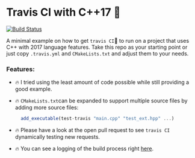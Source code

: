 # Travis CI with C++17 :construction_worker:

[![Build Status](https://travis-ci.com/pauwell/test-travis.svg?branch=master)](https://travis-ci.com/pauwell/test-travis)

A minimal example on how to get `travis CI`:construction_worker: to run on a project that uses C++ with 2017 language features.
Take this repo as your starting point or just copy `.travis.yml` and `CMakeLists.txt` and adjust them to your needs.

### Features: 
- :fire: I tried using the least amount of code possible while still providing a good example.

- :fire: `CMakeLists.txt`can be expanded to support multiple source files by adding more source files: 
  ```js
    add_executable(test-travis "main.cpp" "test_ext.hpp" ...)
  ```
- :fire: Please have a look at the open pull request to see `travis CI` dynamically testing new requests. 
- :fire: You can see a logging of the build process right [here](https://travis-ci.com/pauwell/test-travis/builds/87586685).
